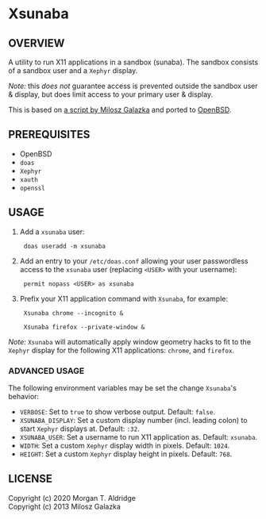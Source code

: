 # Xsunaba

## OVERVIEW

A utility to run X11 applications in a sandbox (sunaba). The sandbox consists of a sandbox user and a `Xephyr` display.

_Note:_ this _does not_ guarantee access is prevented outside the sandbox user & display, but does  limit access to your primary user & display.

This is based on [a script by Milosz Galazka](https://blog.sleeplessbeastie.eu/2013/07/19/how-to-create-browser-sandbox/) and ported to [OpenBSD](http://www.openbsd.org/).

## PREREQUISITES

* OpenBSD
* `doas`
* `Xephyr`
* `xauth`
* `openssl`

## USAGE

1. Add a `xsunaba` user:

        doas useradd -m xsunaba

2. Add an entry to your `/etc/doas.conf` allowing your user passwordless access to the `xsunaba` user (replacing `<USER>` with your username):

        permit nopass <USER> as xsunaba

3. Prefix your X11 application command with `Xsunaba`, for example:

        Xsunaba chrome --incognito &

        Xsunaba firefox --private-window &

_Note:_ `Xsunaba` will automatically apply window geometry hacks to fit to the `Xephyr` display for the following X11 applications: `chrome`, and `firefox`.

### ADVANCED USAGE

The following environment variables may be set the change `Xsunaba`'s behavior:

* `VERBOSE`: Set to `true` to show verbose output. Default: `false`.
* `XSUNABA_DISPLAY`: Set a custom display number (incl. leading colon) to start `Xephyr` displays at. Default: `:32`.
* `XSUNABA_USER`: Set a username to run X11 application as. Default: `xsunaba`.
* `WIDTH`: Set a custom `Xephyr` display width in pixels. Default: `1024`.
* `HEIGHT`: Set a custom `Xephyr` display height in pixels. Default: `768`.

## LICENSE

Copyright (c) 2020 Morgan T. Aldridge  
Copyright (c) 2013 Milosz Galazka
